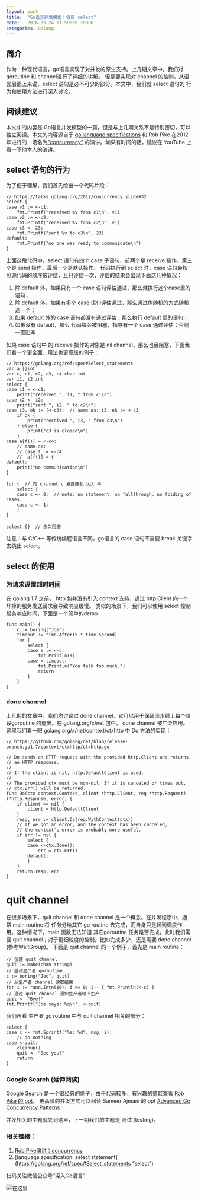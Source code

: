 ```yaml
---
layout: post
title:  "Go语言并发模型：使用 select"
date:   2016-09-24 11:59:00 +0800
categories: Golang
---
```


## 简介

作为一种现代语言，go语言实现了对并发的原生支持。上几期文章中，我们对goroutine 和 channel进行了详细的讲解。
但是要实现对 channel 的控制，从语言层面上来说，select 语句是必不可少的部分。本文中，我们就 select 语句的
行为和使用方法进行深入讨论。 

## 阅读建议

本文中的内容是 Go语言并发模型的一篇，但是与上几期关系不是特别密切，可以独立阅读。本文的内容源自于 
[go language specifications](ttps://golang.org/ref/spec#Select_statements "specification") 和 
Rob Pike 在2012年进行的一场名为["concurrency"](https://talks.golang.org/2012/concurrency.slide#1 "concurrency")
的演讲。如果有时间的话，建议在 YouTube 上看一下他本人的演讲。

## select 语句的行为

为了便于理解，我们首先给出一个代码片段：

``` golang
// https://talks.golang.org/2012/concurrency.slide#32
select {
case v1 := <-c1:
    fmt.Printf("received %v from c1\n", v1)
case v2 := <-c2:
    fmt.Printf("received %v from c2\n", v1)
case c3 <- 23:
    fmt.Printf("sent %v to c3\n", 23)
default:
    fmt.Printf("no one was ready to communicate\n")
}
```

上面这段代码中，select 语句有四个 case 子语句，前两个是 receive 操作，第三个是 send 操作，最后一个是默认操作。
代码执行到 select 时，case 语句会按照源代码的顺序被评估，且只评估一次，评估的结果会出现下面这几种情况：

1. 除 default 外，如果只有一个 case 语句评估通过，那么就执行这个case里的语句；
2. 除 default 外，如果有多个 case 语句评估通过，那么通过伪随机的方式随机选一个；
3. 如果 default 外的 case 语句都没有通过评估，那么执行 default 里的语句；
4. 如果没有 default，那么 代码块会被阻塞，指导有一个 case 通过评估；否则一直阻塞

如果 case 语句中 的 receive 操作的对象是 nil channel，那么也会阻塞，下面我们看一个更全面、用法也更高级的例子：

``` golang
// https://golang.org/ref/spec#Select_statements
var a []int
var c, c1, c2, c3, c4 chan int
var i1, i2 int
select {
case i1 = <-c1:
	print("received ", i1, " from c1\n")
case c2 <- i2:
	print("sent ", i2, " to c2\n")
case i3, ok := (<-c3):  // same as: i3, ok := <-c3
	if ok {
		print("received ", i3, " from c3\n")
	} else {
		print("c3 is closed\n")
	}
case a[f()] = <-c4:
	// same as:
	// case t := <-c4
	//	a[f()] = t
default:
	print("no communication\n")
}

for {  // 向 channel c 发送随机 bit 串
	select {
	case c <- 0:  // note: no statement, no fallthrough, no folding of cases
	case c <- 1:
	}
}

select {}  // 永久阻塞
```

注意：与 C/C++ 等传统编程语言不同，go语言的 case 语句不需要 break 关键字去跳出 select。

## select 的使用

### 为请求设置超时时间

在 golang 1.7 之前， http 包并没有引入 context 支持，通过 http.Client 向一个坏掉的服务发送请求会导致响应缓慢。
类似的场景下，我们可以使用 select 控制服务响应时间，下面是一个简单的demo：

``` golang
func main() {
    c := boring("Joe")
    timeout := time.After(5 * time.Second)
    for {
        select {
        case s := <-c:
            fmt.Println(s)
        case <-timeout:
            fmt.Println("You talk too much.")
            return
        }
    }
}
```



### done channel

上几期的文章中，我们均讨论过 done channel，它可以用于保证流水线上每个阶段goroutine 的退出。在 golang.org/x/net 包中，
done channel 被广泛应用。这里我们看一眼 golang.org/x/net/context/ctxhttp 中 Do 方法的实现：

``` golang
// https://github.com/golang/net/blob/release-branch.go1.7/context/ctxhttp/ctxhttp.go

// Do sends an HTTP request with the provided http.Client and returns
// an HTTP response.
//
// If the client is nil, http.DefaultClient is used.
//
// The provided ctx must be non-nil. If it is canceled or times out,
// ctx.Err() will be returned.
func Do(ctx context.Context, client *http.Client, req *http.Request) (*http.Response, error) {
	if client == nil {
		client = http.DefaultClient
	}
	resp, err := client.Do(req.WithContext(ctx))
	// If we got an error, and the context has been canceled,
	// the context's error is probably more useful.
	if err != nil {
		select {
		case <-ctx.Done():
			err = ctx.Err()
		default:
		}
	}
	return resp, err
} 
```

# quit channel 
在很多场景下，quit channel 和 done channel 是一个概念。在并发程序中，通常 main routine 将
任务分给其它 go routine 去完成，而自身只是起到调度作用。这种情况下，main 函数无法知道 其它goroutine
任务是否完成，此时我们需要 quit channel；对于更细粒度的控制，比如完成多少，还是需要 done channel (参考WaitGroup)。 
下面是 quit channel 的一个例子，首先是 main routine：

``` golang
// 创建 quit channel
quit := make(chan string)
// 启动生产者 goroutine
c := boring("Joe", quit)
// 从生产者 channel 读取结果
for i := rand.Intn(10); i >= 0; i-- { fmt.Println(<-c) }
// 通过 quit channel 通知生产者停止生产
quit <- "Bye!"
fmt.Printf("Joe says: %q\n", <-quit)
```

我们再看 生产者 go routine 中与 quit channel 相关的部分：

``` golang 
select {
case c <- fmt.Sprintf("%s: %d", msg, i):
    // do nothing
case <-quit:
    cleanup()
    quit <- "See you!"
    return
}
```

### Google Search (延伸阅读)
Google Search 是一个很经典的例子，由于代码较多，有兴趣的童鞋查看 [Rob Pike 的 ppt](https://talks.golang.org/2012/concurrency.slide#42 "google search")。
更高阶的并发方式可以阅读 Sameer Ajmani 的 ppt [Advanced Go Concurrency Patterns](https://talks.golang.org/2013/advconc.slide "concurrency")

并发相关的主题就先到这里，下一期我们的主题是 测试 (testing)。
### 相关链接：

1. [Rob Pike演讲：concurrency](https://talks.golang.org/2012/concurrency.slide#31 "select")
2. [language specification: select statement](https://golang.org/ref/spec#Select_statements “select")

扫码关注微信公众号“深入Go语言”

![在这里]( http://oat5ddzns.bkt.clouddn.com/qrcode_for_gh_9280bd217b46_430.jpg "qrcode")